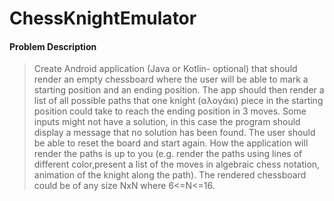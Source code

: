 # ChessKnightEmulator

#### Problem Description
>Create Android application (Java or Kotlin- optional) that should render an empty chessboard where the user will be able to mark a starting position and an ending position.
>The app should then render a list of all possible paths that one knight (αλογάκι) piece in the starting position could take to  reach the ending position in 3 moves.
>Some inputs might not have a solution, in this case the program should display a message that no solution has been found.  The user should be able to reset the board and 
>start again. How the application will render the paths is up to you (e.g. render the paths using lines of different color,present a list of the moves in algebraic chess
>notation, animation of the knight along the path). The rendered chessboard could be of any size NxN where   6<=N<=16.
